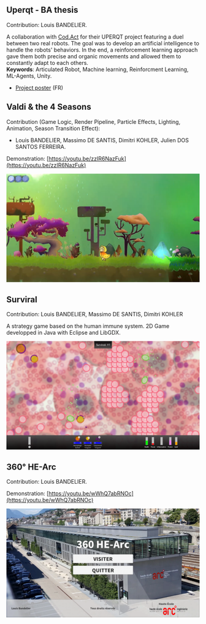 ## Uperqt - BA thesis
Contribution: Louis BANDELIER.

A collaboration with [Cod.Act](https://codact.ch/en/) for their UPERQT project featuring a duel between two real robots.
The goal was to develop an artificial intelligence to handle the robots' behaviors.
In the end, a reinforcement learning approach gave them both precise and organic movements and allowed them to constantly adapt to each others.  
**Keywords**: Articulated Robot, Machine learning, Reinforcment Learning, ML-Agents, Unity.

- [Project poster](uperqt_poster.pdf) (FR)

## Valdi & the 4 Seasons
Contribution (Game Logic, Render Pipeline, Particle Effects, Lighting, Animation, Season Transition Effect):
- Louis BANDELIER, Massimo DE SANTIS, Dimitri KOHLER, Julien DOS SANTOS FERREIRA.

Demonstration: [https://youtu.be/zzIR6NazFuk](https://youtu.be/zzIR6NazFuk)

![Valdi & the 4 Seasons in-game screenshot](valdi_cover.png)

## Surviral
Contribution: Louis BANDELIER, Massimo DE SANTIS, Dimitri KOHLER

A strategy game based on the human immune system. 2D Game developped in Java with Eclipse and LibGDX.

![Surviral in-game screenshot](in-game_screenshot.png)

## 360° HE-Arc
Contribution: Louis BANDELIER.

Demonstration: [https://youtu.be/wWhQ7abRNOc](https://youtu.be/wWhQ7abRNOc)

![360° HE-Arc screenshot](360_hearc_cover.png)
